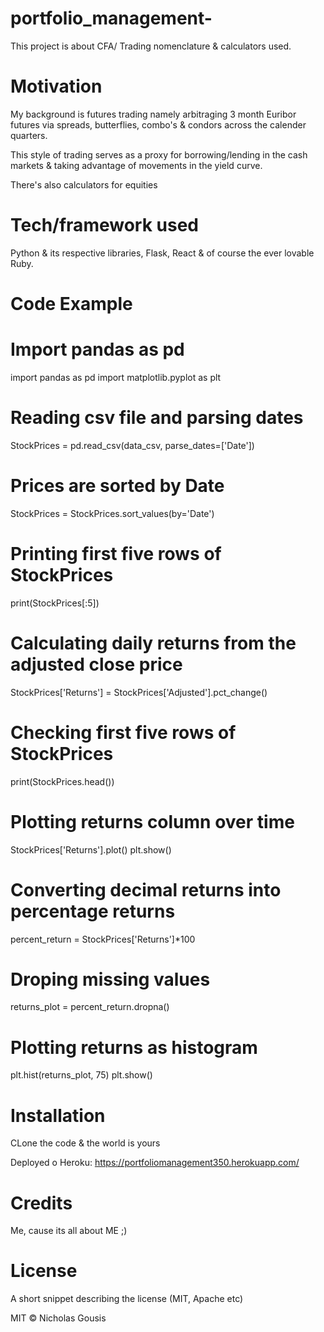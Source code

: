 # portfolio_management-

This project is about CFA/ Trading nomenclature & calculators used. 
# Motivation

My background is futures trading namely arbitraging 3 month Euribor futures via spreads, butterflies, combo's & condors  across the calender quarters. 

This style of trading serves as a proxy for borrowing/lending in the cash markets & taking advantage of movements in the yield curve.

There's also calculators for equities 


# Tech/framework used

Python & its respective libraries, Flask, React & of course the ever lovable Ruby.


# Code Example

# Import pandas as pd
import pandas as pd
import matplotlib.pyplot as plt

# Reading csv file and parsing dates
StockPrices = pd.read_csv(data_csv, parse_dates=['Date'])

# Prices are sorted by Date
StockPrices = StockPrices.sort_values(by='Date')

# Printing first five rows of StockPrices
print(StockPrices[:5])

# Calculating daily returns from the adjusted close price
StockPrices['Returns'] = StockPrices['Adjusted'].pct_change()

# Checking first five rows of StockPrices
print(StockPrices.head())

# Plotting returns column over time
StockPrices['Returns'].plot()
plt.show()

# Converting decimal returns into percentage returns
percent_return = StockPrices['Returns']*100

# Droping missing values
returns_plot = percent_return.dropna()

# Plotting returns as histogram
plt.hist(returns_plot, 75)
plt.show()

# Installation
CLone the code & the world is yours 

Deployed o Heroku: https://portfoliomanagement350.herokuapp.com/

# Credits
Me, cause its all about ME ;)  

# License
A short snippet describing the license (MIT, Apache etc)

MIT © Nicholas Gousis



